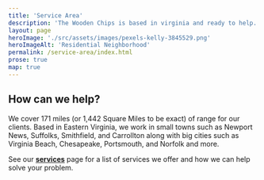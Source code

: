 ```yaml
---
title: 'Service Area'
description: 'The Wooden Chips is based in virginia and ready to help. Take a look at our service area to see how we can help you.'
layout: page
heroImage: './src/assets/images/pexels-kelly-3845529.png'
heroImageAlt: 'Residential Neighborhood'
permalink: /service-area/index.html
prose: true
map: true
---
```


## How can we help?

We cover 171 miles (or 1,442 Square Miles to be exact) of range for our clients. Based in Eastern Virginia, we work in small towns such as Newport News, Suffolks, Smithfield, and Carrollton along with big cities such as Virginia Beach, Chesapeake, Portsmouth, and Norfolk and more.

See our **[services](/services/)** page for a list of services we offer and how we can help solve your problem.
